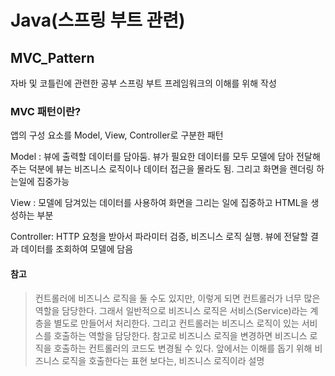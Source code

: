 # Java(스프링 부트 관련)
## MVC_Pattern

자바 및 코틀린에 관련한 공부
스프링 부트 프레임워크의 이해를 위해 작성

### MVC 패턴이란?
앱의 구성 요소를 Model, View, Controller로 구분한 패턴

Model     : 뷰에 출력할 데이터를 담아둠. 뷰가 필요한 데이터를 모두 모델에 담아 전달해주는 덕분에 뷰는 비즈니스 로직이나 데이터 접근을 몰라도 됨. 그리고 화면을 렌더링 하는일에 집중가능

View      : 모델에 담겨있는 데이터를 사용하여 화면을 그리는 일에 집중하고 HTML을 생성하는 부분

Controller: HTTP 요청을 받아서 파라미터 검증, 비즈니스 로직 실행. 뷰에 전달할 결과 데이터를 조회하여 모델에 담음


#### 참고
> 컨트롤러에 비즈니스 로직을 둘 수도 있지만, 이렇게 되면 컨트롤러가 너무 많은 역할을 담당한다. 그래서
일반적으로 비즈니스 로직은 서비스(Service)라는 계층을 별도로 만들어서 처리한다. 그리고 컨트롤러는
비즈니스 로직이 있는 서비스를 호출하는 역할을 담당한다. 참고로 비즈니스 로직을 변경하면 비즈니스
로직을 호출하는 컨트롤러의 코드도 변경될 수 있다. 앞에서는 이해를 돕기 위해 비즈니스 로직을
호출한다는 표현 보다는, 비즈니스 로직이라 설명

